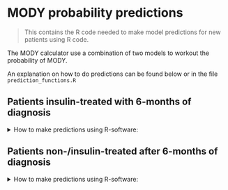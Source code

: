 # MODY probability predictions

> This contains the R code needed to make model predictions for new patients using R code.

The MODY calculator use a combination of two models to workout the probability of MODY.

An explanation on how to do predictions can be found below or in the file `prediction_functions.R`

## Patients insulin-treated with 6-months of diagnosis

<details>
<summary>How to make predictions using R-software:</summary>
<br> 

To make predictions, you will need all of the files present on this folder [here](https://github.com/Exeter-Diabetes/MODY-calculator-clinical-paper/tree/main/new_data_predictions).

1.  Load the functions used for prediction.

``` r
# load functions
source("prediction_functions.R")
```

2.  Next, load the data containing the patient information.

``` r
# load dataset  
data <- ...
```

The data should be formatted in the following way:

| pardm<br>numeric | agerec<br>numeric | hba1c<br>numeric | agedx<br>numeric | sex<br>numeric | bmi<br>numeric | C<br>numeric | A<br>numeric |
|---------|---------|---------|---------|---------|---------|---------|---------|
| 1 or 0 | \>1 or \<35 | \>3% or \< 15% | \>1 or \<120 | 1 - male<br>2 - female | \>14 or \<70 | 1 or 0 | 1 or 0 |

3.  Load the necessary model parameters.

``` r
# ## load posteriors
# rcs_parms <- readRDS("rcs_parms.rds")
# posterior_samples_T1D <- readRDS("type_1_model_posteriors_thin_100.rds")
# 
# # ### create object to use for prediction
# posterior_samples_T1D_obj <- list(post = posterior_samples_T1D$samples)
# class(posterior_samples_T1D_obj) <- "T1D"
```

4.  Make predictions for new patients

``` r
## make predictions
posterior_predictions_T1D <- predict(posterior_samples_T1D_obj, dataset, rcs_parms) %>%
  apply(., 2, function(x) {
    data.frame(prob = mean(x), LCI = quantile(x, probs = 0.025), UCI = quantile(x, probs = 0.975))
  }) %>%
  bind_rows()
```

This code will produce a point prediction (`prob`), alongside a 95% credible interval (`LCI`-`UCI`).

<br>
</details>

## Patients non-/insulin-treated after 6-months of diagnosis

<details>
<summary>How to make predictions using R-software:</summary>
<br> 

To make predictions, you will need all of the files present on this folder [here](https://github.com/Exeter-Diabetes/MODY-calculator-clinical-paper/tree/main/new_data_predictions).

1.  Load the functions used for prediction.

``` r
# load functions
source("prediction_functions.R")
```

2.  Next, load the data containing the patient information.

``` r
# load dataset
data <- ...
```

The data should be formatted in the following way:

| pardm<br>numeric | agerec<br>numeric | hba1c<br>numeric | agedx<br>numeric | sex<br>numeric | bmi<br>numeric | insoroha<br>numeric |
|-----------|-----------|-----------|-----------|-----------|-----------|-----------|
| 1 or 0 | \>1 or \<35 | \>3% or \<15% | \>1 or \<120 | 1 - male<br>2 - female | \>14 or \<70   | 1 or 0 |

3.  Load the necessary model parameters.

``` r
# ## load posteriors# 
# posterior_samples_T2D <- readRDS("type_2_model_posteriors_thin_100.rds")
# 
# posterior_samples_T2D_obj <- list(post = posterior_samples_T2D$samples)
# class(posterior_samples_T2D_obj) <- "T2D"
```

4.  Make predictions for new patients

``` r
## make predictions
posterior_predictions_T2D <- predict(posterior_samples_T2D_obj, dataset) %>%
  apply(., 2, function(x) {
    data.frame(prob = mean(x), LCI = quantile(x, probs = 0.025), UCI = quantile(x, probs = 0.975))
  }) %>%
  bind_rows()
```

This code will produce a point prediction (`prob`), alongside a 95% credible interval (`LCI`-`UCI`).

<br>
</details>
